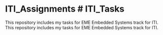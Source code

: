 # ITI_Assignments	# ITI_Tasks

This repository includes my tasks for EME Embedded Systems track for ITI.	This repository includes my tasks for EME Embedded Systems track for ITI.